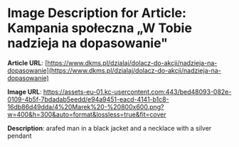 # Image Description for Article: Kampania społeczna „W Tobie nadzieja na dopasowanie"
**Article URL**: [https://www.dkms.pl/dzialaj/dolacz-do-akcji/nadzieja-na-dopasowanie](https://www.dkms.pl/dzialaj/dolacz-do-akcji/nadzieja-na-dopasowanie)

**Image URL**: https://assets-eu-01.kc-usercontent.com:443/bed48093-082e-0109-4b5f-7bdadab5eedd/e94a9451-eacd-4141-b1c8-16db86d49dda/4%20Marek%20-%20800x600.png?w=400&h=300&auto=format&lossless=true&fit=cover

**Description**: arafed man in a black jacket and a necklace with a silver pendant
